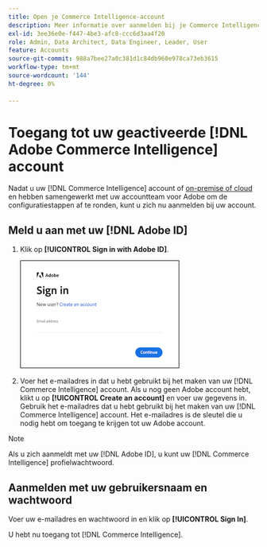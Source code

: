 ```yaml
---
title: Open je Commerce Intelligence-account
description: Meer informatie over aanmelden bij je Commerce Intelligence-account.
exl-id: 3ee36e0e-f447-4be3-afc8-ccc6d3aa4f20
role: Admin, Data Architect, Data Engineer, Leader, User
feature: Accounts
source-git-commit: 988a7bee27a0c381d1c84db960e978ca73eb3615
workflow-type: tm+mt
source-wordcount: '144'
ht-degree: 0%

---
```


# Toegang tot uw geactiveerde [!DNL Adobe Commerce Intelligence] account

Nadat u uw [!DNL Commerce Intelligence] account of [on-premise of cloud](../getting-started/onpremise-activation.md) en hebben samengewerkt met uw accountteam voor Adobe om de configuratiestappen af te ronden, kunt u zich nu aanmelden bij uw account.

## Meld u aan met uw [!DNL Adobe ID]

1. Klik op **[!UICONTROL Sign in with Adobe ID]**.

   ![aanmelden](../assets/sign-in-adobe.png)

1. Voer het e-mailadres in dat u hebt gebruikt bij het maken van uw [!DNL Commerce Intelligence] account. Als u nog geen Adobe account hebt, klikt u op **[!UICONTROL Create an account]** en voer uw gegevens in. Gebruik het e-mailadres dat u hebt gebruikt bij het maken van uw [!DNL Commerce Intelligence] account. Het e-mailadres is de sleutel die u nodig hebt om toegang te krijgen tot uw Adobe account.

>[!NOTE]
>
>Als u zich aanmeldt met uw [!DNL Adobe ID], u kunt uw [!DNL Commerce Intelligence] profielwachtwoord.

## Aanmelden met uw gebruikersnaam en wachtwoord

Voer uw e-mailadres en wachtwoord in en klik op **[!UICONTROL Sign In]**.

U hebt nu toegang tot [!DNL Commerce Intelligence].
